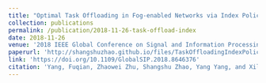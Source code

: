 ```yaml
---
title: "Optimal Task Offloading in Fog-enabled Networks via Index Policies"
collection: publications
permalink: /publication/2018-11-26-task-offload-index
date: 2018-11-26
venue: '2018 IEEE Global Conference on Signal and Information Processing (GlobalSIP)'
paperurl: 'http://shangshuzhao.github.io/files/TaskOffloadingIndexPolicies.pdf'
link: 'https://doi.org/10.1109/GlobalSIP.2018.8646376'
citation: 'Yang, Fuqian, Zhaowei Zhu, Shangshu Zhao, Yang Yang, and Xiliang Luo. &quot;Optimal task offloading in fog-enabled networks via index policies.&quot; <i>2018 IEEE Global Conference on Signal and Information Processing (GlobalSIP)</i>. IEEE, 2018.'
---
```

